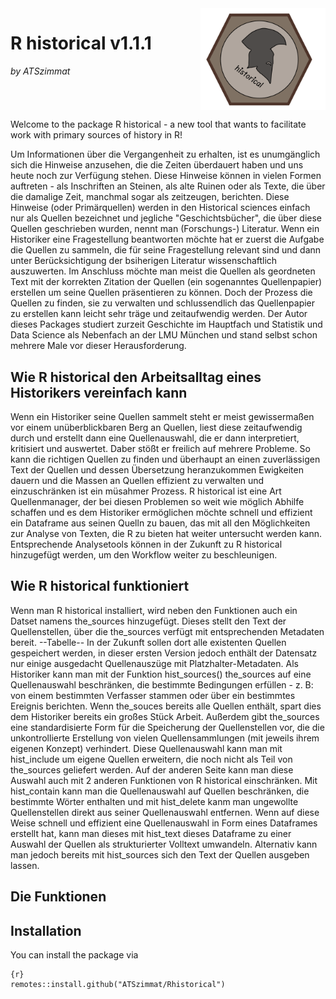 <div style="overflow: hidden;">
  <img src="images/Logo_historical_end.jpg" width="200" style="float: right; margin-left: 20px;">
  <h1>R historical v1.1.1</h1> 
  <p><em>by ATSzimmat</em></p>
</div>

Welcome to the package R historical - a new tool that wants to facilitate work with primary sources of history in R!

Um Informationen über die Vergangenheit zu erhalten, ist es unumgänglich sich die Hinweise anzusehen, die die Zeiten überdauert haben und uns heute noch zur Verfügung stehen. Diese Hinweise können in vielen Formen auftreten - als Inschriften an Steinen, als alte Ruinen oder als Texte, die über die damalige Zeit, manchmal sogar als zeitzeugen, berichten. Diese Hinweise (oder Primärquellen) werden in den Historical sciences einfach nur als Quellen bezeichnet und jegliche "Geschichtsbücher", die über diese Quellen geschrieben wurden, nennt man (Forschungs-) Literatur.
Wenn ein Historiker eine Fragestellung beantworten möchte hat er zuerst die Aufgabe die Quellen zu sammeln, die für seine Fragestellung relevant sind und dann unter Berücksichtigung der bsiherigen Literatur wissenschaftlich auszuwerten. Im Anschluss möchte man meist die Quellen als geordneten Text mit der korrekten Zitation der Quellen (ein sogenanntes Quellenpapier) erstellen um seine Quellen präsentieren zu können. Doch der Prozess die Quellen zu finden, sie zu verwalten und schlussendlich das Quellenpapier zu erstellen kann leicht sehr träge und zeitaufwendig werden. Der Autor dieses Packages studiert zurzeit Geschichte im Hauptfach und Statistik und Data Science als Nebenfach an der LMU München und stand selbst schon mehrere Male vor dieser Herausforderung.

## Wie R historical den Arbeitsalltag eines Historikers vereinfach kann
Wenn ein Historiker seine Quellen sammelt steht er meist gewissermaßen vor einem unüberblickbaren Berg an Quellen, liest diese zeitaufwendig durch und erstellt dann eine Quellenauswahl, die er dann interpretiert, kritisiert und auswertet. Daber stößt er freilich auf mehrere Probleme. So kann die richtigen Quellen zu finden und überhaupt an einen zuverlässigen Text der Quellen und dessen Übersetzung heranzukommen Ewigkeiten dauern und die Massen an Quellen effizient zu verwalten und einzuschränken ist ein müsahmer Prozess.
R historical ist eine Art Quellenmanager, der bei diesen Problemen so weit wie möglich Abhilfe schaffen und es dem Historiker ermöglichen möchte schnell und effizient ein Dataframe aus seinen Quelln zu bauen, das mit all den Möglichkeiten zur Analyse von Texten, die R zu bieten hat weiter untersucht werden kann. Entsprechende Analysetools können in der Zukunft zu R historical hinzugefügt werden, um den Workflow weiter zu beschleunigen.

## Wie R historical funktioniert
Wenn man R historical installiert, wird neben den Funktionen auch ein Datset namens the_sources hinzugefügt. Dieses stellt den Text der Quellenstellen, über die the_sources verfügt mit entsprechenden Metadaten bereit.
--Tabelle--
In der Zukunft sollen dort alle existenten Quellen gespeichert werden, in dieser ersten Version jedoch enthält der Datensatz nur einige ausgedacht Quellenauszüge mit Platzhalter-Metadaten. Als Historiker kann man mit der Funktion hist_sources() the_sources auf eine Quellenauswahl beschränken, die bestimmte Bedingungen erfüllen - z. B: von einem bestimmten Verfasser stammen oder über ein bestimmtes Ereignis berichten. Wenn the_souces bereits alle Quellen enthält, spart dies dem Historiker bereits ein großes Stück Arbeit. Außerdem gibt the_sources eine standardisierte Form für die Speicherung der Quellenstellen vor, die die unkontrollierte Erstellung von vielen Quellensammlungen (mit jeweils ihrem eigenen Konzept) verhindert. 
Diese Quellenauswahl kann man mit hist_include um eigene Quellen erweitern, die noch nicht als Teil von the_sources geliefert werden. Auf der anderen Seite kann man diese Auswahl auch mit 2 anderen Funktionen von R historical einschränken. Mit hist_contain kann man die Quellenauswahl auf Quellen beschränken, die bestimmte Wörter enthalten und mit hist_delete kanm man ungewollte Quellenstellen direkt aus seiner Quellenauswahl entfernen.
Wenn auf diese Weise schnell und effizient eine Quellenauswahl in Form eines Dataframes erstellt hat, kann man dieses mit hist_text dieses Dataframe zu einer Auswahl der Quellen als strukturierter Volltext umwandeln. Alternativ kann man jedoch bereits mit hist_sources sich den Text der Quellen ausgeben lassen.

## Die Funktionen


## Installation

You can install the package via 
```
{r}
remotes::install.github("ATSzimmat/Rhistorical")
```



